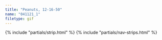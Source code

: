 ```yaml
---
title: "Peanuts, 12-16-50"
name: "041121_1"
filetype: gif
---
```


{% include "partials/strip.html" %}
{% include "partials/nav-strips.html" %}